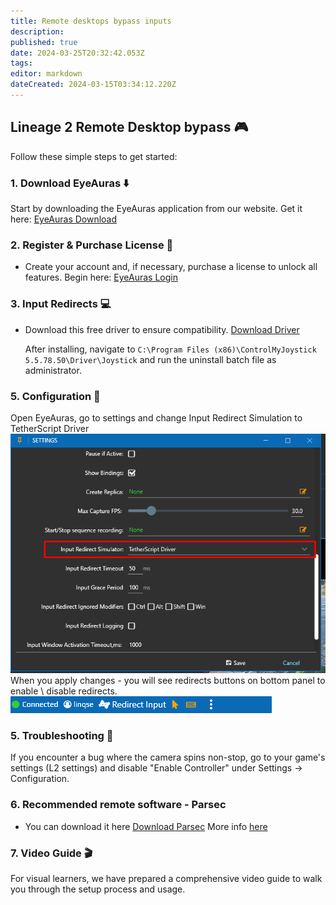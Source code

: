 ```yaml
---
title: Remote desktops bypass inputs
description: 
published: true
date: 2024-03-25T20:32:42.053Z
tags: 
editor: markdown
dateCreated: 2024-03-15T03:34:12.220Z
---
```


## Lineage 2 Remote Desktop bypass :video_game:

Follow these simple steps to get started:

### 1. Download EyeAuras :arrow_down:

Start by downloading the EyeAuras application from our website. Get it here: [EyeAuras Download](https://eu.eyeauras.net/download)

### 2. Register & Purchase License :key:

- Create your account and, if necessary, purchase a license to unlock all features. Begin here: [EyeAuras Login](https://eu.eyeauras.net/login)

### 3. Input Redirects :computer:

- Download this free driver to ensure compatibility. [Download Driver](https://tetherscript.com/controlmyjoystick-download/)

  After installing, navigate to `C:\Program Files (x86)\ControlMyJoystick 5.5.78.50\Driver\Joystick` and run the uninstall batch file as administrator.

### 5. Configuration :wrench:

Open EyeAuras, go to settings and change Input Redirect Simulation to TetherScript Driver
![screenshot_43.png](/screenshot_43.png)
When you apply changes - you will see redirects buttons on bottom panel to enable \ disable redirects.
![screenshot_42.png](/screenshot_42.png)
### 5. Troubleshooting :wrench:

If you encounter a bug where the camera spins non-stop, go to your game's settings (L2 settings) and disable "Enable Controller" under Settings -> Configuration.

### 6. Recommended remote software - Parsec 

- You can download it here [Download Parsec](https://parsec.app/downloads)
	More info [here](https://wiki.eyeauras.net/en/Lineage/parsec)
### 7. Video Guide :clapper:

For visual learners, we have prepared a comprehensive video guide to walk you through the setup process and usage.
